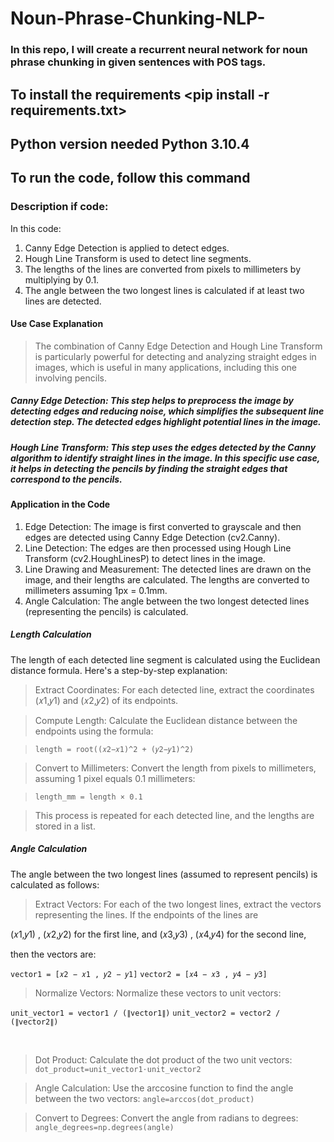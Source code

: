 # Noun-Phrase-Chunking-NLP-
### In this repo, I will create a recurrent neural network for noun phrase chunking in given sentences with POS tags.

## To install the requirements <pip install -r requirements.txt>
## Python version needed Python 3.10.4
## To run the code, follow this command <python main.py> 

### Description if code:
In this code:

1. Canny Edge Detection is applied to detect edges.
2. Hough Line Transform is used to detect line segments.
3. The lengths of the lines are converted from pixels to millimeters by multiplying by 0.1.
4. The angle between the two longest lines is calculated if at least two lines are detected.

#### Use Case Explanation
> The combination of Canny Edge Detection and Hough Line Transform is particularly powerful for detecting and analyzing straight edges in images, which is useful in many applications, including this one involving pencils.

##### Canny Edge Detection: This step helps to preprocess the image by detecting edges and reducing noise, which simplifies the subsequent line detection step. The detected edges highlight potential lines in the image.

##### Hough Line Transform: This step uses the edges detected by the Canny algorithm to identify straight lines in the image. In this specific use case, it helps in detecting the pencils by finding the straight edges that correspond to the pencils.

#### Application in the Code
1. Edge Detection: The image is first converted to grayscale and then edges are detected using Canny Edge Detection (cv2.Canny).
2. Line Detection: The edges are then processed using Hough Line Transform (cv2.HoughLinesP) to detect lines in the image.
3. Line Drawing and Measurement: The detected lines are drawn on the image, and their lengths are calculated. The lengths are converted to millimeters assuming 1px = 0.1mm.
4. Angle Calculation: The angle between the two longest detected lines (representing the pencils) is calculated.


##### Length Calculation
The length of each detected line segment is calculated using the Euclidean distance formula. Here's a step-by-step explanation:

> Extract Coordinates: For each detected line, extract the coordinates 
(𝑥1,𝑦1) and (𝑥2,𝑦2) of its endpoints.

> Compute Length: Calculate the Euclidean distance between the endpoints using the formula:

> ```length = root((𝑥2−𝑥1)^2 + (𝑦2−𝑦1)^2)```
 
> Convert to Millimeters: Convert the length from pixels to millimeters, assuming 1 pixel equals 0.1 millimeters:

> ```length_mm = length × 0.1```

> This process is repeated for each detected line, and the lengths are stored in a list.

##### Angle Calculation
The angle between the two longest lines (assumed to represent pencils) is calculated as follows:

> Extract Vectors: For each of the two longest lines, extract the vectors representing the lines. If the endpoints of the lines are 

(𝑥1,𝑦1) , (𝑥2,𝑦2) for the first line, and 
(𝑥3,𝑦3) , (𝑥4,𝑦4) for the second line,

then the vectors are:

```vector1 = [𝑥2 − 𝑥1 , 𝑦2 − 𝑦1]```
```vector2 = [𝑥4 − 𝑥3 , 𝑦4 − 𝑦3]```

> Normalize Vectors: Normalize these vectors to unit vectors:

```unit_vector1 = vector1 / (∥vector1∥)``` 
```unit_vector2 = vector2 / (∥vector2∥)``` 

​
 
> Dot Product: Calculate the dot product of the two unit vectors:
```dot_product=unit_vector1⋅unit_vector2```

> Angle Calculation: Use the arccosine function to find the angle between the two vectors:
```angle=arccos(dot_product)```

> Convert to Degrees: Convert the angle from radians to degrees:
```angle_degrees=np.degrees(angle)```
